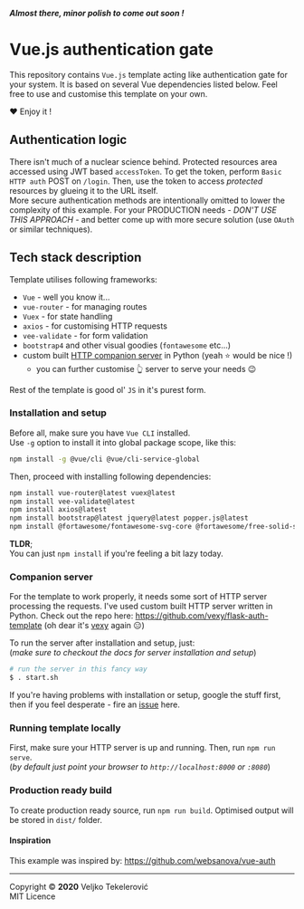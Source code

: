 ***Almost there, minor polish to come out soon !***

# Vue.js authentication gate
This repository contains `Vue.js` template acting like authentication gate for your system. It is based on several Vue dependencies listed below. Feel free to use and customise this template on your own.

❤️ Enjoy it !

## Authentication logic
There isn't much of a nuclear science behind. Protected resources area accessed using JWT based `accessToken`. To get the token, perform `Basic HTTP auth` POST on `/login`. Then, use the token to access *protected* resources by glueing it to the URL itself.  
More secure authentication methods are intentionally omitted to lower the complexity of this example. For your PRODUCTION needs - *DON'T USE THIS APPROACH* - and better come up with more secure solution (use `OAuth` or similar techniques).

## Tech stack description
Template utilises following frameworks:
- `Vue` - well you know it...
- `vue-router` - for managing routes
- `Vuex` - for state handling
- `axios` - for customising HTTP requests
- `vee-validate` - for form validation
- `bootstrap4` and other visual goodies (`fontawesome` etc...)
- custom built [HTTP companion server](https://github.com/vexy/flask-auth-template) in Python (yeah ⭐️ would be nice !)
  - you can further customise 👆 server to serve your needs 😉

Rest of the template is good ol' `JS` in it's purest form.

### Installation and setup
Before all, make sure you have `Vue CLI` installed.  
Use `-g` option to install it into global package scope, like this:

```bash
npm install -g @vue/cli @vue/cli-service-global
```

Then, proceed with installing following dependencies:
```bash
npm install vue-router@latest vuex@latest
npm install vee-validate@latest
npm install axios@latest
npm install bootstrap@latest jquery@latest popper.js@latest
npm install @fortawesome/fontawesome-svg-core @fortawesome/free-solid-svg-icons @fortawesome/vue-fontawesome
```

**TLDR**;  
You can just `npm install` if you're feeling a bit lazy today.

### Companion server
For the template to work properly, it needs some sort of HTTP server processing the requests.
I've used custom built HTTP server written in Python. Check out the repo here: https://github.com/vexy/flask-auth-template (oh dear it's [vexy](https://github.com/vexy/) again 😑)

To run the server after installation and setup, just:  
(*make sure to checkout the docs for server installation and setup*)
```bash
# run the server in this fancy way
$ . start.sh
```

If you're having problems with installation or setup, google the stuff first, then if you feel desperate - fire an [issue](https://github.com/vexy/flask-auth-template/issues) here.

### Running template locally
First, make sure your HTTP server is up and running.
Then, run `npm run serve`.  
(*by default just point your browser to `http://localhost:8000` or `:8080`*)

### Production ready build
To create production ready source, run `npm run build`. Optimised output will be stored in `dist/` folder.


#### Inspiration
This example was inspired by: https://github.com/websanova/vue-auth

----

Copyright © **2020** Veljko Tekelerović  
MIT Licence
